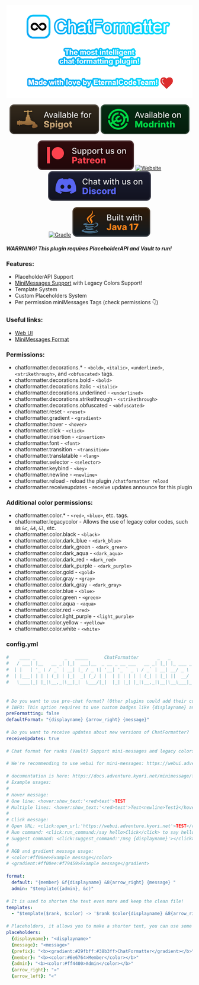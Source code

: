 <div align="center">

![Readme Banner](assets/img/chatformatter.png)

[![Available on Spigot](https://raw.githubusercontent.com/intergrav/devins-badges/v3/assets/cozy/supported/spigot_vector.svg)](https://www.spigotmc.org/resources/%EF%B8%8F-chatformatter-%E2%9C%94%EF%B8%8F-minimessages-%E2%9C%94%EF%B8%8F-template-system-%E2%9C%94%EF%B8%8F-placeholders-%E2%9C%94%EF%B8%8F-vault-support.102212/)
[![Available on modrinth](https://raw.githubusercontent.com/intergrav/devins-badges/68af3da1d56294934ece854c43dac9ab1b0eb3e9/assets/cozy/available/modrinth_vector.svg)](https://modrinth.com/plugin/chatformatter)

[![Patreon](https://raw.githubusercontent.com/intergrav/devins-badges/v3/assets/cozy/donate/patreon-plural_vector.svg)](https://www.patreon.com/eternalcode)
[![Website](https://raw.githubusercontent.com/intergrav/devins-badges/v3/assets/cozy/documentation/website_vector.svg)](https://eternalcode.pl/)
[![Discord](https://raw.githubusercontent.com/intergrav/devins-badges/v3/assets/cozy/social/discord-plural_vector.svg)](https://discord.gg/FQ7jmGBd6c)

[![Gradle](https://raw.githubusercontent.com/intergrav/devins-badges/v3/assets/cozy/built-with/gradle_vector.svg)](https://gradle.org/)
[![Java](https://raw.githubusercontent.com/intergrav/devins-badges/v3/assets/cozy/built-with/java17_vector.svg)](https://www.java.com/)

</div>

##### WARRNING! This plugin requires PlaceholderAPI and Vault to run!

### Features:

- PlaceholderAPI Support
- [MiniMessages Support](https://docs.adventure.kyori.net/minimessage/format.html) with Legacy Colors Support!
- Template System
- Custom Placeholders System
- Per permission miniMessages Tags (check permissions 👇)

### Useful links:

- [Web UI](https://webui.adventure.kyori.net)
- [MiniMessages Format](https://docs.adventure.kyori.net/minimessage/format.html) 

### Permissions:

- chatformatter.decorations.* - `<bold>`, `<italic>`, `<underlined>`, `<strikethrough>`, and `<obfuscated>` tags.
- chatformatter.decorations.bold - `<bold>`
- chatformatter.decorations.italic - `<italic>`
- chatformatter.decorations.underlined - `<underlined>`
- chatformatter.decorations.strikethrough - `<strikethrough>`
- chatformatter.decorations.obfuscated - `<obfuscated>`
- chatformatter.reset - `<reset>`
- chatformatter.gradient - `<gradient>`
- chatformatter.hover - `<hover>`
- chatformatter.click - `<click>`
- chatformatter.insertion - `<insertion>`
- chatformatter.font - `<font>`
- chatformatter.transition - `<transition>`
- chatformatter.translatable - `<lang>`
- chatformatter.selector - `<selector>`
- chatformatter.keybind - `<key>`
- chatformatter.newline - `<newline>`
- chatformatter.reload - reload the plugin `/chatformatter reload`
- chatformatter.receiveupdates - receive updates announce for this plugin

### Additional color permissions:

- chatformatter.color.* - `<red>`, `<blue>`, etc. tags.
- chatformatter.legacycolor - Allows the use of legacy color codes, such as `&c`, `&4`, `&l`, etc.
- chatformatter.color.black - `<black>`
- chatformatter.color.dark_blue - `<dark_blue>`
- chatformatter.color.dark_green - `<dark_green>`
- chatformatter.color.dark_aqua - `<dark_aqua>`
- chatformatter.color.dark_red - `<dark_red>`
- chatformatter.color.dark_purple - `<dark_purple>`
- chatformatter.color.gold - `<gold>`
- chatformatter.color.gray - `<gray>`
- chatformatter.color.dark_gray - `<dark_gray>`
- chatformatter.color.blue - `<blue>`
- chatformatter.color.green - `<green>`
- chatformatter.color.aqua - `<aqua>`
- chatformatter.color.red - `<red>`
- chatformatter.color.light_purple - `<light_purple>`
- chatformatter.color.yellow - `<yellow>`
- chatformatter.color.white - `<white>`

### config.yml

```yaml
#    ____ _           _   _____      ChatFormatter       _   _            
#   / ___| |__   __ _| |_|  ___|__  _ __ _ __ ___   __ _| |_| |_ ___ _ __ 
#  | |   | '_ \ / _` | __| |_ / _ \| '__| '_ ` _ \ / _` | __| __/ _ \ '__|
#  | |___| | | | (_| | |_|  _| (_) | |  | | | | | | (_| | |_| ||  __/ |   
#   \____|_| |_|\__,_|\__|_|  \___/|_|  |_| |_| |_|\__,_|\__|\__\___|_|   


# Do you want to use pre-chat format? (Other plugins could add their custom prefixes etc.)
# INFO: This option requires to use custom badges like {displayname} and {message} in each message.
preFormatting: false
defaultFormat: "{displayname} {arrow_right} {message}"

# Do you want to receive updates about new versions of ChatFormatter?
receiveUpdates: true

# Chat format for ranks (Vault) Support mini-messages and legacy colors

# We're recommending to use webui for mini-messages: https://webui.adventure.kyori.net/

# documentation is here: https://docs.adventure.kyori.net/minimessage/format.html
# Example usages:
# 
# Hover message:
# One line: <hover:show_text:'<red>test'>TEST
# Multiple lines: <hover:show_text:'<red>test'>Test<newline>Test2</hover>
# 
# Click message:
# Open URL: <click:open_url:'https://webui.adventure.kyori.net'>TEST</click>
# Run command: <click:run_command:/say hello>Click</click> to say hello
# Suggest command: <click:suggest_command:'/msg {displayname}'></click>
# 
# RGB and gradient message usage: 
# <color:#ff00ee>Example message</color>
# <gradient:#ff00ee:#f79459>Example message</gradient>

format:
  default: "{member} &f{displayname} &8{arrow_right} {message} "
  admin: "$template({admin}, &c)"

# It is used to shorten the text even more and keep the clean file!
templates:
  - "$template($rank, $color) -> '$rank $color{displayname} &8{arrow_right} $color{message}'"

# Placeholders, it allows you to make a shorter text, you can use some prefixes, characters etc. 
placeholders:
  {displayname}: "<displayname>"
  {message}: "<message>"
  {prefix}: "<b><gradient:#29fbff:#38b3ff>ChatFormatter</gradient></b>"
  {member}: "<b><color:#6e6764>Member</color></b>"
  {admin}: "<b><color:#ff4400>Admin</color></b>"
  {arrow_right}: "»"
  {arrow_left}: "«"
```



